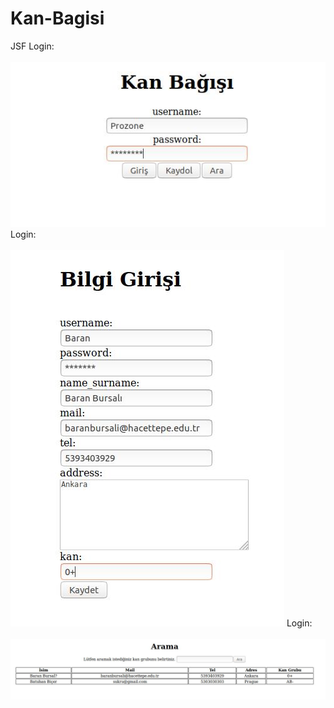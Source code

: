 # Kan-Bagisi
JSF
Login:<br></br>
![picture](a.jpg)
Login:<br></br>
![picture](b.jpg)
Login:<br></br>
![picture](c.jpg)

